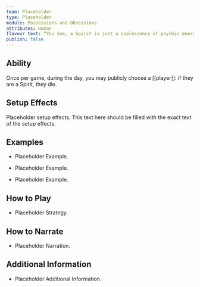 ```yaml
---
team: Placeholder
type: Placeholder
module: Possessions and Obsessions
attributes: Human
flavour text: “You see, a Spirit is just a coalescence of psychic energy, and with the right equipment, it's possible to... smooth out that discrepancy, so to speak. Does busting these Ghosts apart make me feel good? Not really, it's just my job.”
publish: false
---
```

## Ability
Once per game, during the day, you may publicly choose a [[player]]: if they are a Spirit, they die.

## Setup Effects
Placeholder setup effects. This text here should be filled with the exact text of the setup effects.

## Examples
- Placeholder Example.

- Placeholder Example.

- Placeholder Example.

## How to Play
- Placeholder Strategy.

## How to Narrate
- Placeholder Narration.

## Additional Information
- Placeholder Additional Information.